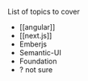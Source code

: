 List of topics to cover
- [[angular]]
- [[next.js]]
- Emberjs
- Semantic-UI
- Foundation 
- ? not sure